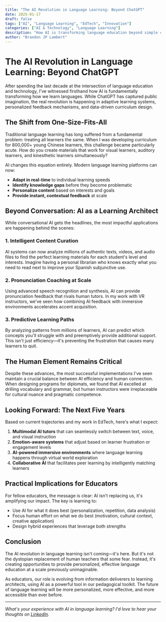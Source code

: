 ```yaml
---
title: "The AI Revolution in Language Learning: Beyond ChatGPT"
date: 2025-01-17
draft: false
tags: ["AI", "Language Learning", "EdTech", "Innovation"]
categories: ["AI & Technology", "Language Learning"]
description: "How AI is transforming language education beyond simple chatbots, creating personalized, adaptive learning experiences at scale"
author: "Brandon JP Lambert"
---
```


# The AI Revolution in Language Learning: Beyond ChatGPT

After spending the last decade at the intersection of language education and technology, I've witnessed firsthand how AI is fundamentally transforming how we learn languages. While ChatGPT has captured public imagination, the real revolution is happening in adaptive learning systems, personalized feedback mechanisms, and data-driven curriculum design.

## The Shift from One-Size-Fits-All

Traditional language learning has long suffered from a fundamental problem: treating all learners the same. When I was developing curriculum for 800,000+ young Chinese learners, this challenge became particularly acute. How do you create materials that work for visual learners, auditory learners, and kinesthetic learners simultaneously?

AI changes this equation entirely. Modern language learning platforms can now:

- **Adapt in real-time** to individual learning speeds
- **Identify knowledge gaps** before they become problematic
- **Personalize content** based on interests and goals
- **Provide instant, contextual feedback** at scale

## Beyond Conversation: AI as a Learning Architect

While conversational AI gets the headlines, the most impactful applications are happening behind the scenes:

### 1. Intelligent Content Curation
AI systems can now analyze millions of authentic texts, videos, and audio files to find the perfect learning materials for each student's level and interests. Imagine having a personal librarian who knows exactly what you need to read next to improve your Spanish subjunctive use.

### 2. Pronunciation Coaching at Scale
Using advanced speech recognition and synthesis, AI can provide pronunciation feedback that rivals human tutors. In my work with VR instructors, we've seen how combining AI feedback with immersive environments accelerates accent acquisition.

### 3. Predictive Learning Paths
By analyzing patterns from millions of learners, AI can predict which concepts you'll struggle with and preemptively provide additional support. This isn't just efficiency—it's preventing the frustration that causes many learners to quit.

## The Human Element Remains Critical

Despite these advances, the most successful implementations I've seen maintain a crucial balance between AI efficiency and human connection. When designing programs for diplomats, we found that AI excelled at drilling vocabulary and grammar, but human instructors were irreplaceable for cultural nuance and pragmatic competence.

## Looking Forward: The Next Five Years

Based on current trajectories and my work in EdTech, here's what I expect:

1. **Multimodal AI tutors** that can seamlessly switch between text, voice, and visual instruction
2. **Emotion-aware systems** that adjust based on learner frustration or engagement levels
3. **AI-powered immersive environments** where language learning happens through virtual world exploration
4. **Collaborative AI** that facilitates peer learning by intelligently matching learners

## Practical Implications for Educators

For fellow educators, the message is clear: AI isn't replacing us, it's amplifying our impact. The key is learning to:

- Use AI for what it does best (personalization, repetition, data analysis)
- Focus human effort on what we do best (motivation, cultural context, creative application)
- Design hybrid experiences that leverage both strengths

## Conclusion

The AI revolution in language learning isn't coming—it's here. But it's not the dystopian replacement of human teachers that some fear. Instead, it's creating opportunities to provide personalized, effective language education at a scale previously unimaginable.

As educators, our role is evolving from information deliverers to learning architects, using AI as a powerful tool in our pedagogical toolkit. The future of language learning will be more personalized, more effective, and more accessible than ever before.

---

*What's your experience with AI in language learning? I'd love to hear your thoughts on [LinkedIn](https://linkedin.com/in/brandonjplambert).*